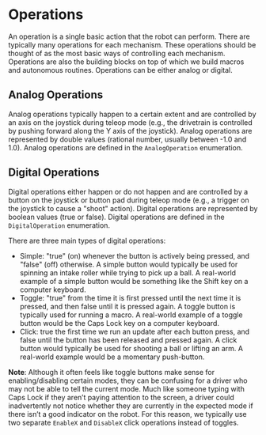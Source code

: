 # Operations

An operation is a single basic action that the robot can perform. There are typically many operations for each mechanism. These operations should be thought of as the most basic ways of controlling each mechanism. Operations are also the building blocks on top of which we build macros and autonomous routines. Operations can be either analog or digital.

## Analog Operations

Analog operations typically happen to a certain extent and are controlled by an axis on the joystick during teleop mode (e.g., the drivetrain is controlled by pushing forward along the Y axis of the joystick). Analog operations are represented by double values (rational number, usually between -1.0 and 1.0). Analog operations are defined in the `AnalogOperation` enumeration.

## Digital Operations

Digital operations either happen or do not happen and are controlled by a button on the joystick or button pad during teleop mode (e.g., a trigger on the joystick to cause a "shoot" action). Digital operations are represented by boolean values (true or false). Digital operations are defined in the `DigitalOperation` enumeration.

There are three main types of digital operations:

-   Simple: "true" (on) whenever the button is actively being pressed, and "false" (off) otherwise. A simple button would typically be used for spinning an intake roller while trying to pick up a ball. A real-world example of a simple button would be something like the Shift key on a computer keyboard.
-   Toggle: "true" from the time it is first pressed until the next time it is pressed, and then false until it is pressed again. A toggle button is typically used for running a macro. A real-world example of a toggle button would be the Caps Lock key on a computer keyboard.
-   Click: true the first time we run an update after each button press, and false until the button has been released and pressed again. A click button would typically be used for shooting a ball or lifting an arm. A real-world example would be a momentary push-button.

**Note**: Although it often feels like toggle buttons make sense for enabling/disabling certain modes, they can be confusing for a driver who may not be able to tell the current mode. Much like someone typing with Caps Lock if they aren’t paying attention to the screen, a driver could inadvertently not notice whether they are currently in the expected mode if there isn’t a good indicator on the robot. For this reason, we typically use two separate `EnableX` and `DisableX` click operations instead of toggles.
